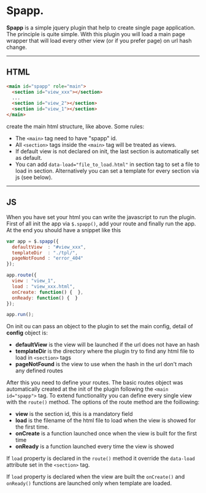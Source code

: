 
Spapp.
===============================
**Spapp** is a simple jquery plugin that help to create single page application. The principle is quite simple.
With this plugin you will load a main page wrapper that will load every other view (or if you prefer page) on url hash change.

----------


HTML
-------------
```html
<main id="spapp" role="main">
  <section id="view_xxx"></section>
  ...
  <section id="view_2"></section>
  <section id="view_1"></section>
</main>
```
create the main html structure, like above.
Some rules:

 - The `<main>` tag need to have "spapp" id.
 - All `<section>` tags inside the `<main>` tag will be treated as views.
 - If default view is not declared on init, the last section is automatically set as default.
 - You can add `data-load="file_to_load.html"` in section tag to set a file to load in section. Alternatively you can set a template for every section via js (see below).


----------
JS
-------------
When you have set your html you can write the javascript to run the plugin. First of all init the app via `$.spapp()`, add your route and finally run the app. At the end you should have a snippet like this
```js
var app = $.spapp({
  defaultView  : "#view_xxx",
  templateDir  : "./tpl/",
  pageNotFound : "error_404"
});

app.route({
  view : "view_1",
  load : "view_xxx.html",
  onCreate: function() {  },
  onReady: function() {  }
});

app.run();
```

On init ou can pass an object to the plugin to set the main config, detail of **config** object is:

 - **defaultView** is the view will be launched if the url does not have an hash
 - **templateDir**  is the directory where the plugin try to find any html file to load in `<section>` tags
 - **pageNotFound** is the view to use when the hash in the url don't mach any defined routes

After this you need to define your routes. The basic routes object was automatically created at the init of the plugin following the `<main id="spapp">` tag. To extend functionality you can define every single view with the `route()` method.
The options of the route method are the foillowing:

 - **view** is the section id, this is a mandatory field
 - **load** is the filename of the html file to load when the view is showed for the first time. 
 - **onCreate** is a function launched once when the view is built for the first time
 - **onReady** is a function launched every time the view is showed

If `load` property is declared in the `route()` method it override the `data-load` attribute set in the `<section>` tag.

If `load` property is declared when the view are built the `onCreate()` and `onReady()` functions are launched only when template are loaded.
